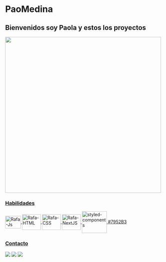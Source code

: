 # PaoMedina
## Bienvenidos soy Paola y estos los proyectos
<div align="start">
  <a href="https://github.com/paodesign/PaoMedina">
  <img height="500px" src="https://github-readme-stats.vercel.app/api/top-langs/?username=paodesign&layout=compact&langs_count=7&theme=dracula"/>
</div>

### Habilidades
<div>
  <img align="center" alt="Rafa-Js" height="40" width="50" src="https://cdn.jsdelivr.net/gh/devicons/devicon/icons/javascript/javascript-original.svg">
  <img align="center" alt="Rafa-HTML" height="50" width="60" src="https://cdn.jsdelivr.net/gh/devicons/devicon/icons/html5/html5-original-wordmark.svg">
  <img align="center" alt="Rafa-CSS" height="50" width="60" src="https://cdn.jsdelivr.net/gh/devicons/devicon/icons/css3/css3-original-wordmark.svg">
  <img align="center" alt="Rafa-NextJS" height="50" width="60" src="https://cdn.jsdelivr.net/gh/devicons/devicon/icons/nextjs/nextjs-original-wordmark.svg">
  <img align="center" alt="styled-components" height="70" width="80" src="https://www.styled-components.com/atom.png">
 #7952B3
</div>
  
### Contacto
<a href="https://www.linkedin.com/in/paola-medina-58bb76186/" target="_blank"><img src="https://img.shields.io/badge/-LinkedIn-%230077B5?style=for-the-badge&logo=linkedin&logoColor=white" target="_blank"></a>
<a href="paaaomedina@gmail.com" target="_blank"><img src="https://img.shields.io/badge/Gmail-D14836?style=for-the-badge&logo=gmail&logoColor=white"/></a>
<a href="https://instagram.com/pao___medina/" target="_blank"><img src="https://user-images.githubusercontent.com/52223033/153646011-31691c71-5dd4-4314-a921-e7c6ca440b0f.png" target="_blank"></a>

